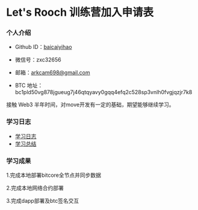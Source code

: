 # Let's Rooch 训练营加入申请表

### 个人介绍

* Github ID：[baicaiyihao](https://github.com/baicaiyihao)

* 微信号：zxc32656

* 邮箱：arkcam698@gmail.com

* BTC 地址：bc1pld50vg878jgueug7j46qtqyavy0gqq4efq2c528sp3vnlh0fvgjqzjr7k8

接触 Web3 半年时间，对move开发有一定的基础，期望能够继续学习。

### 学习日志

- [学习日志](journal.md)
- [学习总结](summary.md)

### 学习成果  
  
1.完成本地部署bitcore全节点并同步数据  
  
2.完成本地网络合约部署  

3.完成dapp部署及btc签名交互
